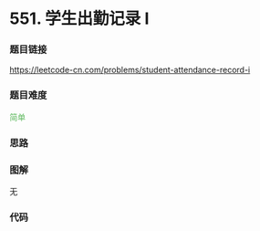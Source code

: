 # 551. 学生出勤记录 I

### 题目链接

https://leetcode-cn.com/problems/student-attendance-record-i

### 题目难度

<font color=#5CB85C>简单</font>

### 思路



### 图解

无

### 代码

```python
```